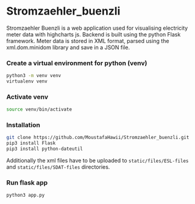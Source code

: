 # Stromzaehler_buenzli

Stromzaehler Buenzli is a web application used for visualising electricity meter data with highcharts js. Backend is built using the python Flask framework. Meter data is stored in XML format, parsed using the xml.dom.minidom library and save in a JSON file.

### Create a virtual environment for python (venv)
```bash
python3 -m venv venv
virtualenv venv
```

### Activate venv
```bash
source venv/bin/activate
```

### Installation
```bash
git clone https://github.com/MoustafaHawii/Stromzaehler_buenzli.git
pip3 install Flask
pip3 install python-dateutil
```
Additionally the xml files have to be uploaded to `static/files/ESL-files` and `static/files/SDAT-files` directories.

### Run flask app
```bash
python3 app.py
```